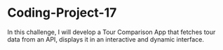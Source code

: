 # Coding-Project-17
In this challenge, I will develop a Tour Comparison App that fetches tour data from an API, displays it in an interactive and dynamic interface. 
